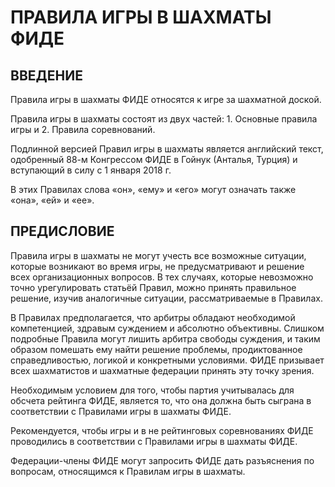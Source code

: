 ПРАВИЛА ИГРЫ В ШАХМАТЫ ФИДЕ
===========================

ВВЕДЕНИЕ
--------

Правила игры в шахматы ФИДЕ относятся к игре за шахматной доской.

Правила игры в шахматы состоят из двух частей: 1. Основные правила игры и 2. Правила соревнований.

Подлинной версией Правил игры в шахматы является английский текст, одобренный 88-м Конгрессом ФИДЕ в Гойнук (Анталья, Турция) и вступающий в силу с 1 января 2018 г.

В этих Правилах слова «он», «ему» и «его» могут означать также «она», «ей» и «ее».

ПРЕДИСЛОВИЕ
-----------

Правила игры в шахматы не могут учесть все возможные ситуации, которые возникают во время игры, не предусматривают и решение всех организационных вопросов. В тех случаях, которые невозможно точно урегулировать статьёй Правил, можно принять правильное решение, изучив аналогичные ситуации, рассматриваемые в Правилах.

В Правилах предполагается, что арбитры обладают необходимой компетенцией, здравым суждением и абсолютно объективны. Слишком подробные Правила могут лишить арбитра свободы суждения, и таким образом помешать ему найти решение проблемы, продиктованное справедливостью, логикой и конкретными условиями. ФИДЕ призывает всех шахматистов и шахматные федерации принять эту точку зрения.

Необходимым условием для того, чтобы партия учитывалась для обсчета рейтинга ФИДЕ, является то, что она должна быть сыграна в соответствии с Правилами игры в шахматы ФИДЕ.

Рекомендуется, чтобы игры и в не рейтинговых соревнованиях ФИДЕ проводились в соответствии с Правилами игры в шахматы ФИДЕ.

Федерации-члены ФИДЕ могут запросить ФИДЕ дать разъяснения по вопросам, относящимся к Правилам игры в шахматы.